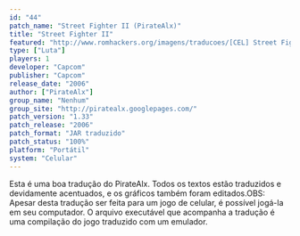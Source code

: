 ```yaml
---
id: "44"
patch_name: "Street Fighter II (PirateAlx)"
title: "Street Fighter II"
featured: "http://www.romhackers.org/imagens/traducoes/[CEL] Street Fighter II - PirateAlx - 1.png"
type: ["Luta"]
players: 1
developer: "Capcom"
publisher: "Capcom"
release_date: "2006"
author: ["PirateAlx"]
group_name: "Nenhum"
group_site: "http://piratealx.googlepages.com/"
patch_version: "1.33"
patch_release: "2006"
patch_format: "JAR traduzido"
patch_status: "100%"
platform: "Portátil"
system: "Celular"
---
```


Esta é uma boa tradução do PirateAlx. Todos os textos estão traduzidos e devidamente acentuados, e os gráficos também foram editados.OBS: Apesar desta tradução ser feita para um jogo de celular, é possível jogá-la em seu computador. O arquivo executável que acompanha a tradução é uma compilação do jogo traduzido com um emulador.